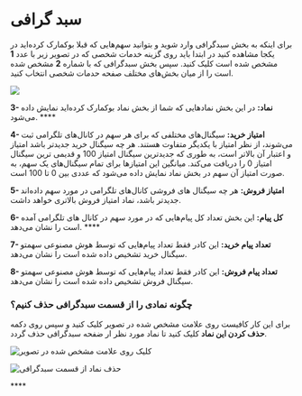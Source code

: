 # سبد گرافی

برای اینکه به بخش سبدگرافی وارد شوید و بتوانید سهم‌هایی که قبلا بوکمارک کرده‌اید در یکجا مشاهده کنید در ابتدا باید روی گزینه خدمات شخصی که در تصویر زیر با عدد **1** مشخص شده است کلیک کنید. سپس بخش سبدگرافی که با شماره **2** مشخص شده است  را از میان بخش‌های مختلف صفحه  حدمات شخصی انتخاب کنید.

![](/img/sbdgrafy.png)

**3- نماد:** در این بخش نمادهایی که شما از بخش نماد بوکمارک کرده‌اید نمایش داده می‌شود. ****

**4- امتیاز خرید:** سیگنال‌های مختلفی که برای هر سهم در کانال‌های تلگرامی ثبت می‌شوند، از نظر امتیاز با یکدیگر متفاوت هستند. هر چه سیگنال خرید جدیدتر باشد امتیاز و اعتبار آن بالاتر است، به طوری که جدیدترین سیگنال امتیاز 100 و قدیمی ترین سیگنال امتیاز 0 را دریافت می‌کند. میانگین این امتیازها برای تمام سیگنال‌های یک سهم، به صورت امتیاز آن سهم در بخش نماد نمایش داده می‌شود که عددی بین 0 تا 100 است.

**5- امتیاز فروش:** هر چه سیگنال های فروشی کانال‌های تلگرامی در مورد سهم داده‌اند جدیدتر باشد، نماد امتیاز فروش بالاتری خواهد داشت.

**6- کل پیام:** این بخش تعداد کل پیام‌هایی که در مورد سهم در کانال های تلگرامی آمده است را نشان می‌دهد. ****

**7- تعداد پیام خرید:** این کادر فقط تعداد پیام‌هایی که توسط هوش مصنوعی سهمتو سیگنال خرید تشخیص داده شده است را نشان می‌دهد.

**8- تعداد پیام فروش:** این کادر فقط تعداد پیام‌هایی که توسط هوش مصنوعی سهمتو سیگنال فروش تشخیص داده شده است را نشان می‌دهد.

### چگونه نمادی را از قسمت سبدگرافی حذف کنیم؟

برای این کار کافیست روی علامت مشخص شده در تصویر کلیک کنید و سپس روی دکمه **حذف کردن این نماد** کلیک کنید تا نماد مورد نظر ار ضفحه سبدگرافی حذف گردد.

![&#x6A9;&#x644;&#x6CC;&#x6A9; &#x631;&#x648;&#x6CC; &#x639;&#x644;&#x627;&#x645;&#x62A; &#x645;&#x634;&#x62E;&#x635; &#x634;&#x62F;&#x647; &#x62F;&#x631; &#x62A;&#x635;&#x648;&#x6CC;&#x631;](/img/nmad.png)

![&#x62D;&#x630;&#x641; &#x646;&#x645;&#x627;&#x62F; &#x627;&#x632; &#x642;&#x633;&#x645;&#x62A; &#x633;&#x628;&#x62F;&#x6AF;&#x631;&#x627;&#x641;&#x6CC;](/img/hthf.png)



\*\*\*\*

